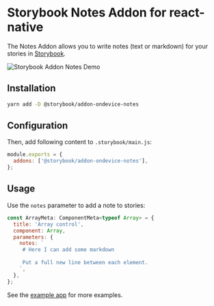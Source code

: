 # Storybook Notes Addon for react-native

The Notes Addon allows you to write notes (text or markdown) for your stories in [Storybook](https://storybook.js.org).

![Storybook Addon Notes Demo](docs/demo.png)

## Installation

```sh
yarn add -D @storybook/addon-ondevice-notes
```

## Configuration

Then, add following content to `.storybook/main.js`:

```js
module.exports = {
  addons: ['@storybook/addon-ondevice-notes'],
};
```


## Usage

Use the `notes` parameter to add a note to stories:

```js
const ArrayMeta: ComponentMeta<typeof Array> = {
  title: 'Array control',
  component: Array,
  parameters: {
    notes: `
     # Here I can add some markdown
     
     Put a full new line between each element.
    `,
  },
};
```

See the [example app](../../examples/native) for more examples.
